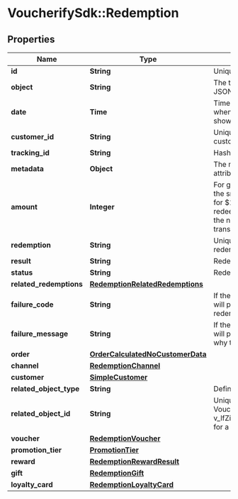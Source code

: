 # VoucherifySdk::Redemption

## Properties

| Name | Type | Description | Notes |
| ---- | ---- | ----------- | ----- |
| **id** | **String** | Unique redemption ID. |  |
| **object** | **String** | The type of the object represented by the JSON | [default to &#39;redemption&#39;] |
| **date** | **Time** | Timestamp representing the date and time when the object was created. The value is shown in the ISO 8601 format. |  |
| **customer_id** | **String** | Unique customer ID of the redeeming customer. |  |
| **tracking_id** | **String** | Hashed customer source ID. |  |
| **metadata** | **Object** | The metadata object stores all custom attributes assigned to the redemption. |  |
| **amount** | **Integer** | For gift cards, this is a positive integer in the smallest currency unit (e.g. 100 cents for $1.00) representing the number of redeemed credits. For loyalty cards, this is the number of loyalty points used in the transaction. | [optional] |
| **redemption** | **String** | Unique redemption ID of the parent redemption. |  |
| **result** | **String** | Redemption result. |  |
| **status** | **String** | Redemption status. |  |
| **related_redemptions** | [**RedemptionRelatedRedemptions**](RedemptionRelatedRedemptions.md) |  | [optional] |
| **failure_code** | **String** | If the result is &#x60;FAILURE&#x60;, this parameter will provide a generic reason as to why the redemption failed. | [optional] |
| **failure_message** | **String** | If the result is &#x60;FAILURE&#x60;, this parameter will provide a more expanded reason as to why the redemption failed. | [optional] |
| **order** | [**OrderCalculatedNoCustomerData**](OrderCalculatedNoCustomerData.md) |  |  |
| **channel** | [**RedemptionChannel**](RedemptionChannel.md) |  |  |
| **customer** | [**SimpleCustomer**](SimpleCustomer.md) |  |  |
| **related_object_type** | **String** | Defines the related object. |  |
| **related_object_id** | **String** | Unique related object ID assigned by Voucherify, i.e. v_lfZi4rcEGe0sN9gmnj40bzwK2FH6QUno for a voucher. |  |
| **voucher** | [**RedemptionVoucher**](RedemptionVoucher.md) |  | [optional] |
| **promotion_tier** | [**PromotionTier**](PromotionTier.md) |  | [optional] |
| **reward** | [**RedemptionRewardResult**](RedemptionRewardResult.md) |  | [optional] |
| **gift** | [**RedemptionGift**](RedemptionGift.md) |  | [optional] |
| **loyalty_card** | [**RedemptionLoyaltyCard**](RedemptionLoyaltyCard.md) |  | [optional] |

